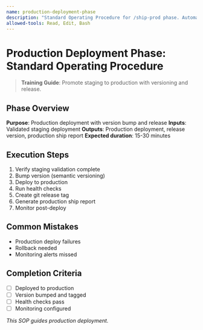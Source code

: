 ```yaml
---
name: production-deployment-phase
description: "Standard Operating Procedure for /ship-prod phase. Automated staging→production promotion."
allowed-tools: Read, Edit, Bash
---
```


# Production Deployment Phase: Standard Operating Procedure

> **Training Guide**: Promote staging to production with versioning and release.

## Phase Overview
**Purpose**: Production deployment with version bump and release
**Inputs**: Validated staging deployment
**Outputs**: Production deployment, release version, production ship report
**Expected duration**: 15-30 minutes

## Execution Steps
1. Verify staging validation complete
2. Bump version (semantic versioning)
3. Deploy to production
4. Run health checks
5. Create git release tag
6. Generate production ship report
7. Monitor post-deploy

## Common Mistakes
- Production deploy failures
- Rollback needed
- Monitoring alerts missed

## Completion Criteria
- [ ] Deployed to production
- [ ] Version bumped and tagged
- [ ] Health checks pass
- [ ] Monitoring configured

_This SOP guides production deployment._
